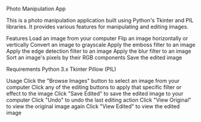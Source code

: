 Photo Manipulation App

This is a photo manipulation application built using Python's Tkinter and PIL libraries. It provides various features for manipulating and editing images.

Features
Load an image from your computer
Flip an image horizontally or vertically
Convert an image to grayscale
Apply the emboss filter to an image
Apply the edge detection filter to an image
Apply the blur filter to an image
Sort an image's pixels by their RGB components
Save the edited image

Requirements
Python 3.x
Tkinter
Pillow (PIL)

Usage
Click the "Browse Images" button to select an image from your computer
Click any of the editing buttons to apply that specific filter or effect to the image
Click "Save Edited" to save the edited image to your computer
Click "Undo" to undo the last editing action
Click "View Original" to view the original image again
Click "View Edited" to view the edited image

